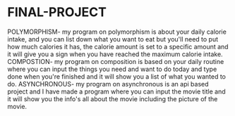 # FINAL-PROJECT
POLYMORPHISM- my program on polymorphism is about your daily calorie intake, and you can list down what you want to eat but you'll need to put how much calories it has, the calorie amount is set to a specific amount and it will give you a sign when you have reached the maximum calorie intake. 
COMPOSTION- my program on composition is based on your daily routine where you can input the things you need and want to do today and type done when you're finished and it will show you a list of what you wanted to do.
ASYNCHRONOUS- my program on asynchronous is an api based project and I have made a program where you can input the movie title and it will show you the info's all about the movie including the picture of the movie.
